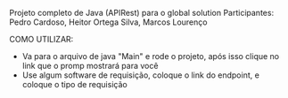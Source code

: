 Projeto completo de Java (APIRest) para o global solution
Participantes: Pedro Cardoso, Heitor Ortega Silva, Marcos Lourenço

COMO UTILIZAR:
- Va para o arquivo de java "Main" e rode o projeto, após isso clique no link que o promp mostrará para você
- Use algum software de requisição, coloque o link do endpoint, e coloque o tipo de requisição

